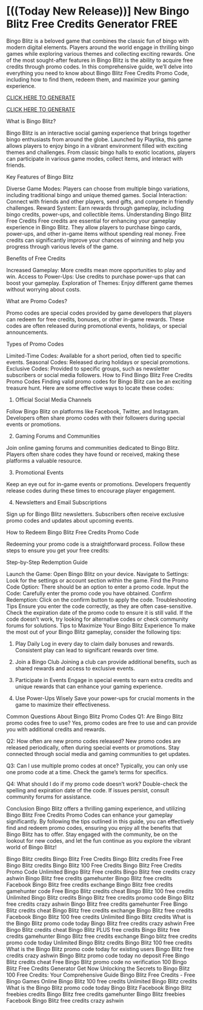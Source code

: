 # [((Today New Release))] New Bingo Blitz Free Credits Generator FREE

Bingo Blitz is a beloved game that combines the classic fun of bingo with modern digital elements. Players around the world engage in thrilling bingo games while exploring various themes and collecting exciting rewards. One of the most sought-after features in Bingo Blitz is the ability to acquire free credits through promo codes. In this comprehensive guide, we’ll delve into everything you need to know about Bingo Blitz Free Credits Promo Code, including how to find them, redeem them, and maximize your gaming experience.

 [CLICK HERE TO GENERATE](https://appbitly.com/bingo-new)

 [CLICK HERE TO GENERATE](https://appbitly.com/bingo-new)


What is Bingo Blitz?

Bingo Blitz is an interactive social gaming experience that brings together bingo enthusiasts from around the globe. Launched by Playtika, this game allows players to enjoy bingo in a vibrant environment filled with exciting themes and challenges. From classic bingo halls to exotic locations, players can participate in various game modes, collect items, and interact with friends.

Key Features of Bingo Blitz

Diverse Game Modes: Players can choose from multiple bingo variations, including traditional bingo and unique themed games.
Social Interaction: Connect with friends and other players, send gifts, and compete in friendly challenges.
Reward System: Earn rewards through gameplay, including bingo credits, power-ups, and collectible items.
Understanding Bingo Blitz Free Credits
Free credits are essential for enhancing your gameplay experience in Bingo Blitz. They allow players to purchase bingo cards, power-ups, and other in-game items without spending real money. Free credits can significantly improve your chances of winning and help you progress through various levels of the game.

Benefits of Free Credits

Increased Gameplay: More credits mean more opportunities to play and win.
Access to Power-Ups: Use credits to purchase power-ups that can boost your gameplay.
Exploration of Themes: Enjoy different game themes without worrying about costs.

What are Promo Codes?

Promo codes are special codes provided by game developers that players can redeem for free credits, bonuses, or other in-game rewards. These codes are often released during promotional events, holidays, or special announcements.

Types of Promo Codes

Limited-Time Codes: Available for a short period, often tied to specific events.
Seasonal Codes: Released during holidays or special promotions.
Exclusive Codes: Provided to specific groups, such as newsletter subscribers or social media followers.
How to Find Bingo Blitz Free Credits Promo Codes
Finding valid promo codes for Bingo Blitz can be an exciting treasure hunt. Here are some effective ways to locate these codes:

1. Official Social Media Channels

Follow Bingo Blitz on platforms like Facebook, Twitter, and Instagram. Developers often share promo codes with their followers during special events or promotions.

2. Gaming Forums and Communities

Join online gaming forums and communities dedicated to Bingo Blitz. Players often share codes they have found or received, making these platforms a valuable resource.

3. Promotional Events

Keep an eye out for in-game events or promotions. Developers frequently release codes during these times to encourage player engagement.

4. Newsletters and Email Subscriptions

Sign up for Bingo Blitz newsletters. Subscribers often receive exclusive promo codes and updates about upcoming events.

How to Redeem Bingo Blitz Free Credits Promo Code

Redeeming your promo code is a straightforward process. Follow these steps to ensure you get your free credits:

Step-by-Step Redemption Guide

Launch the Game: Open Bingo Blitz on your device.
Navigate to Settings: Look for the settings or account section within the game.
Find the Promo Code Option: There should be an option to enter a promo code.
Input the Code: Carefully enter the promo code you have obtained.
Confirm Redemption: Click on the confirm button to apply the code.
Troubleshooting Tips
Ensure you enter the code correctly, as they are often case-sensitive.
Check the expiration date of the promo code to ensure it is still valid.
If the code doesn’t work, try looking for alternative codes or check community forums for solutions.
Tips to Maximize Your Bingo Blitz Experience
To make the most out of your Bingo Blitz gameplay, consider the following tips:

1. Play Daily
Log in every day to claim daily bonuses and rewards. Consistent play can lead to significant rewards over time.

2. Join a Bingo Club
Joining a club can provide additional benefits, such as shared rewards and access to exclusive events.

3. Participate in Events
Engage in special events to earn extra credits and unique rewards that can enhance your gaming experience.

4. Use Power-Ups Wisely
Save your power-ups for crucial moments in the game to maximize their effectiveness.

Common Questions About Bingo Blitz Promo Codes
Q1: Are Bingo Blitz promo codes free to use?
Yes, promo codes are free to use and can provide you with additional credits and rewards.

Q2: How often are new promo codes released?
New promo codes are released periodically, often during special events or promotions. Stay connected through social media and gaming communities to get updates.

Q3: Can I use multiple promo codes at once?
Typically, you can only use one promo code at a time. Check the game’s terms for specifics.

Q4: What should I do if my promo code doesn’t work?
Double-check the spelling and expiration date of the code. If issues persist, consult community forums for assistance.

Conclusion
Bingo Blitz offers a thrilling gaming experience, and utilizing Bingo Blitz Free Credits Promo Codes can enhance your gameplay significantly. By following the tips outlined in this guide, you can effectively find and redeem promo codes, ensuring you enjoy all the benefits that Bingo Blitz has to offer. Stay engaged with the community, be on the lookout for new codes, and let the fun continue as you explore the vibrant world of Bingo Blitz!

Bingo Blitz credits Bingo Blitz Free Credits Bingo Blitz credits Free Free Bingo Blitz credits Bingo Blitz 100 Free Credits Bingo Blitz Free Credits Promo Code Unlimited Bingo Blitz Free credits Bingo Blitz free credits crazy ashwin Bingo Blitz free credits gamehunter Bingo Blitz free credits Facebook Bingo Blitz free credits exchange Bingo Blitz free credits gamehunter code Free Bingo Blitz credits cheat Bingo Blitz 100 free credits Unlimited Bingo Blitz credits Bingo Blitz free credits promo code Bingo Blitz free credits crazy ashwin Bingo Blitz free credits gamehunter Free Bingo Blitz credits cheat Bingo Blitz free credits exchange Bingo Blitz free credits Facebook Bingo Blitz 100 free credits Unlimited Bingo Blitz credits What is the Bingo Blitz promo code today Bingo Blitz free credits crazy ashwin Free Bingo Blitz credits cheat Bingo Blitz PLUS free credits Bingo Blitz free credits gamehunter Bingo Blitz free credits exchange Bingo blitz free credits promo code today Unlimited Bingo Blitz credits Bingo Blitz 100 free credits What is the Bingo Blitz promo code today for existing users Bingo Blitz free credits crazy ashwin Bingo Blitz promo code today no deposit Free Bingo Blitz credits cheat Free Bingo Blitz promo code no verification 100 Bingo Blitz Free Credits Generator Get Now Unlocking the Secrets to Bingo Blitz 100 Free Credits: Your Comprehensive Guide Bingo Blitz Free Credits - Free Bingo Games Online Bingo Blitz 100 free credits Unlimited Bingo Blitz credits What is the Bingo Blitz promo code today Bingo Blitz Facebook Bingo Blitz freebies credits Bingo Blitz free credits gamehunter Bingo Blitz freebies Facebook Bingo Blitz free credits crazy ashwin